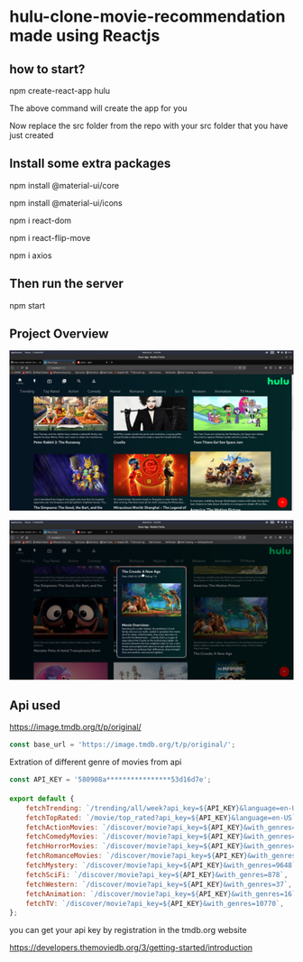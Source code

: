 # hulu-clone-movie-recommendation made using Reactjs

<h2>how to start?</h2>
npm create-react-app hulu
<p>The above command will create the app for you</p>
<p>Now replace the src folder from the repo with your src folder that you have just created</p>
<h2>Install some extra packages</h2>
<p>npm install @material-ui/core</p>
<p>npm install @material-ui/icons</p>
<p>npm i react-dom</p>
<p>npm i react-flip-move</p>
<p>npm i axios</p>
<h2>Then run the server</h2>
<p>npm start </p>

<h2>Project Overview</h2>
  
  ![](1.png)
  
  ![](2.png)
  
<h2>Api used</h2>

https://image.tmdb.org/t/p/original/

```javascript
const base_url = 'https://image.tmdb.org/t/p/original/';
```
<p>Extration of different genre of movies from api</p>

```javascript
const API_KEY = '580908a****************53d16d7e';

export default {
    fetchTrending: `/trending/all/week?api_key=${API_KEY}&language=en-US`,
    fetchTopRated: `/movie/top_rated?api_key=${API_KEY}&language=en-US`,
    fetchActionMovies: `/discover/movie?api_key=${API_KEY}&with_genres=28`,
    fetchComedyMovies: `/discover/movie?api_key=${API_KEY}&with_genres=35`,
    fetchHorrorMovies: `/discover/movie?api_key=${API_KEY}&with_genres=27`,
    fetchRomanceMovies: `/discover/movie?api_key=${API_KEY}&with_genres=10749`,
    fetchMystery: `/discover/movie?api_key=${API_KEY}&with_genres=9648`,
    fetchSciFi: `/discover/movie?api_key=${API_KEY}&with_genres=878`,
    fetchWestern: `/discover/movie?api_key=${API_KEY}&with_genres=37`,
    fetchAnimation: `/discover/movie?api_key=${API_KEY}&with_genres=16`,
    fetchTV: `/discover/movie?api_key=${API_KEY}&with_genres=10770`,
};

```
<p>you can get your api key by registration in the tmdb.org website</p>

https://developers.themoviedb.org/3/getting-started/introduction

